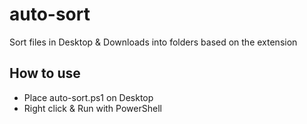 # auto-sort
Sort files in Desktop &amp; Downloads into folders based on the extension

## How to use
- Place auto-sort.ps1 on Desktop
- Right click & Run with PowerShell
